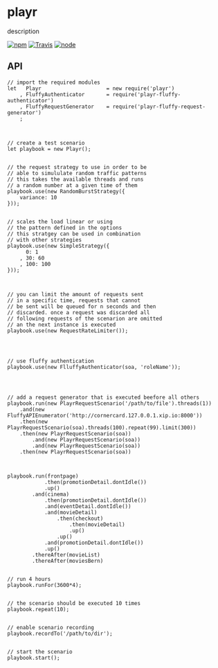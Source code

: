 # playr

description


[![npm](https://img.shields.io/npm/dm/playr.svg?style=flat-square)](https://www.npmjs.com/package/playr)
[![Travis](https://img.shields.io/travis/eventEmitter/playr.svg?style=flat-square)](https://travis-ci.org/eventEmitter/playr)
[![node](https://img.shields.io/node/v/playr.svg?style=flat-square)](https://nodejs.org/)


## API





    // import the required modules
    let   Playr                     = new require('playr')
        , FluffyAuthenticator       = require('playr-fluffy-authenticator')
        , FluffyRequestGenerator    = require('playr-fluffy-request-generator')
        ;



    // create a test scenario
    let playbook = new Playr();


    // the request strategy to use in order to be
    // able to simululate random traffic patterns
    // this takes the available threads and runs 
    // a random number at a given time of them 
    playbook.use(new RandomBurstStrategy({
        variance: 10
    }));


    // scales the load linear or using 
    // the pattern defined in the options
    // this stratgey can be used in combination
    // with other strategies
    playbook.use(new SimpleStrategy({
          0: 1
        , 30: 60
        , 100: 100
    }));



    // you can limit the amount of requests sent 
    // in a specific time, requests that cannot 
    // be sent will be queued for n seconds and then 
    // discarded. once a request was discarded all 
    // following requests of the scenarion are omitted 
    // an the next instance is executed
    playbook.use(new RequestRateLimiter());




    // use fluffy authentication 
    playbook.use(new FlluffyAuthenticator(soa, 'roleName'));




    // add a request generator that is executed beefore all others
    playbook.run(new PlayrRequestScenario('/path/to/file').threads(1))
        .and(new FluffyAPIEnumerator('http://cornercard.127.0.0.1.xip.io:8000'))
        .then(new PlayrRequestScenario(soa).threads(100).repeat(99).limit(300))
        .then(new PlayrRequestScenario(soa))
            .and(new PlayrRequestScenario(soa))
            .and(new PlayrRequestScenario(soa))
        .then(new PlayrRequestScenario(soa))
        


    playbook.run(frontpage)
                .then(promotionDetail.dontIdle())
                .up()
            .and(cinema)
                .then(promotionDetail.dontIdle())
                .and(eventDetail.dontIdle())     
                .and(movieDetail)
                    .then(checkout)
                        .then(movieDetail)
                        .up()
                    .up()
                .and(promotionDetail.dontIdle())
                .up()
            .thereAfter(movieList)
            .thereAfter(moviesBern)


    // run 4 hours
    playbook.runFor(3600*4);


    // the scenario should be executed 10 times
    playbook.repeat(10);


    // enable scenario recording
    playbook.recordTo('/path/to/dir');


    // start the scenario
    playbook.start();




